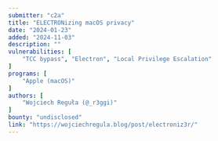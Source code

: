 ```yaml
---
submitter: "c2a"
title: "ELECTRONizing macOS privacy"
date: "2024-01-23"
added: "2024-11-03"
description: ""
vulnerabilities: [
    "TCC bypass", "Electron", "Local Privilege Escalation"
]
programs: [
    "Apple (macOS)"
]
authors: [
    "Wojciech Reguła (@_r3ggi)"
]
bounty: "undisclosed"
link: "https://wojciechregula.blog/post/electroniz3r/"
---
```




